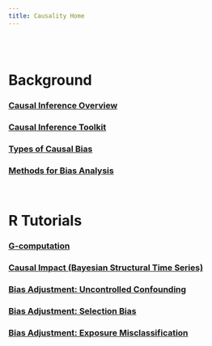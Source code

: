 ```yaml
---
title: Causality Home
---
```

<br>

<div id="deployment-d476a4db-2c3b-448d-8069-37281d9f215a"></div>
<script src="https://studio.pickaxe.co/api/embed/bundle.js" defer></script>

<br>

# Background

### [Causal Inference Overview](/causality/causal_overview/)

### [Causal Inference Toolkit](/causality/causal_toolkit/)

### [Types of Causal Bias](/causality/types_of_bias/)

### [Methods for Bias Analysis](/causality/bias_analysis_methods/)

<br>

# R Tutorials

### [G-computation](/causality/gcomp/)

### [Causal Impact (Bayesian Structural Time Series)](/causality/causal_impact)

### [Bias Adjustment: Uncontrolled Confounding](/causality/uc_tutorial/)

### [Bias Adjustment: Selection Bias](/causality/sel_tutorial/)

### [Bias Adjustment: Exposure Misclassification](/causality/em_tutorial/)